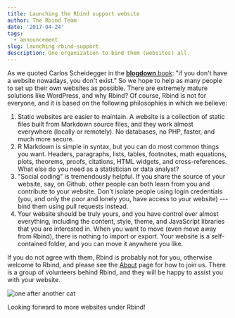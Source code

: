 ```yaml
---
title: Launching the Rbind support website
author: The Rbind Team
date: '2017-04-24'
tags:
  - announcement
slug: launching-rbind-support
description: One organization to bind them (websites) all.
---
```


As we quoted Carlos Scheidegger in the [**blogdown** book](https://bookdown.org/yihui/blogdown/): "if you don't have a website nowadays, you don't exist." So we hope to help as many people to set up their own websites as possible. There are extremely mature solutions like WordPress, and why Rbind? Of course, Rbind is not for everyone, and it is based on the following philosophies in which we believe:

1. Static websites are easier to maintain. A website is a collection of static files built from Markdown source files, and they work almost everywhere (locally or remotely). No databases, no PHP, faster, and much more secure.
1. R Markdown is simple in syntax, but you can do most common things you want. Headers, paragraphs, lists, tables, footnotes, math equations, plots, theorems, proofs, citations, HTML widgets, and cross-references. What else do you need as a statistician or data analyst?
1. "Social coding" is tremendously helpful. If you share the source of your website, say, on Github, other people can both learn from you and contribute to your website. Don't isolate people using login credentials (you, and only the poor and lonely you, have access to your website) --- bind them using pull requests instead.
1. Your website should be truly yours, and you have control over almost everything, including the content, style, theme, and JavaScript libraries that you are interested in. When you want to move (even move away from Rbind), there is nothing to import or export. Your website is a self-contained folder, and you can move it anywhere you like.

If you do not agree with them, Rbind is probably not for you, otherwise welcome to Rbind, and please see the [About](/about/) page for how to join us. There is a group of volunteers behind Rbind, and they will be happy to assist you with your website.

![one after another cat](https://slides.yihui.name/gif/cat-flow.gif)

Looking forward to more websites under Rbind!
